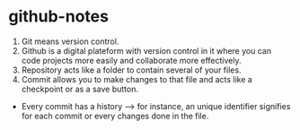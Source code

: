 # github-notes
1. Git means version control.
2. Github is a digital plateform with version control in it where you can code projects more easily and collaborate more effectively.
3. Repository acts like a folder to contain several of your files.
4. Commit allows you to make changes to that file and acts like a checkpoint or as a save button.
* Every commit has a history --> for instance, an unique identifier signifies for each commit or every changes done in the file.
